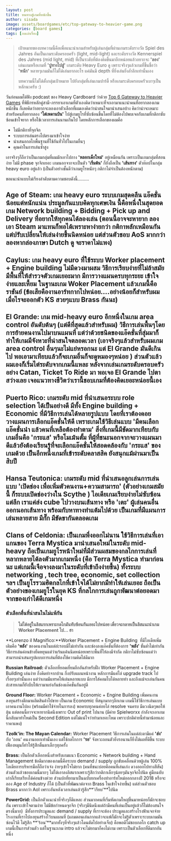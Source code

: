```yaml
---
layout: post
title: หนทางสู่เกมที่หนักขึ้น
author: sisada
image: assets/boardgames/etc/top-gateway-to-heavier-game.png
categories: [board games]
tags: [กบเล่าเรื่อง]
---
```


> เป้าหมายของบทความนี้คือเพื่อแนะนำเกมสำหรับผู้เล่นกลุ่มที่ผ่านเกมระดับรางวัล Spiel des Jahres อันเป็นเกมระดับครอบครัว (light, mid-light) และระดับรางวัล Kennerspiel des Jahres (mid light, mid) ที่เป็นระดับที่ต้องคิดขึ้นมาอีกหน่อยแล้วอยากจะ **'ลอง'** เล่นเกมหรือเกมที่ **'ปูทางไปสู่'** เกมระดับ Heavy Euro ดู เพราะจริงๆแล้วเกมที่ขึ้นชื่อว่า **'หนัก'** หลายๆเกมมันก็ไม่ได้เล่นยากอะไร แค่มันมี depth ที่ยิ่งเล่นยิ่งล้ำลึกเท่านั้นเอง
> 
> บทความนี้ไม่ได้ตั้งกลุ่มเป้าหมาย ไปยังกลุ่มที่เล่นเกมปาร์ตี้ หรือเกมระดับครอบครัวเบาๆเป็นหลักนะครับ :)


วันก่อนผมได้ฟัง podcast ของ Heavy Cardboard ว่าด้วย [Top 6 Gateway to Heavier Games](https://youtu.be/rN4wdP31r7A) ที่พิธีกรหลักคู่สามี-ภรรยาเอาเกมที่ตัวเองคิดว่าเหมาะที่จะเอามาแนะนำคนที่อยากลองเกมหนักขึ้น ก็เลยคิดว่าอยากจะลองเอาตัวเลือกที่ผมเองคิดว่าน่าสนใจมานำเสนอบ้าง คิดว่าน่าจะเหมาะสำหรับคนที่อยากลอง **'ไต่เพดานบิน'** ไปสู่เกมยูโรที่ซับซ้อนขึ้นโดยที่ไม่ต้องไปพบเจอกับเกมที่กติกาซับซ้อนเข้าใจยาก หรือใช้เวลาการเล่นนานเกินไป โดยหลักการเลือกของผมคือ
* ไม่มีกติกาที่จุกจิก
* ระบบการเล่นตรงไปตรงมาเข้าใจง่าย
* นำเสนอกลไกพื้นฐานที่ใช้กันทั่วไปในเกมอื่นๆ
* คุณค่าในการเล่นซ้ำสูง


เอาจริงๆก็ถือว่าเป็นเกมกลุ่มที่ผมมักเอาไปกาง **'หลอกเด็กใหม่'** อยู่เหมือนกัน เพราะเป็นเกมกลุ่มที่สอนง่าย ไม่มี phase จุกจิกเยอะ เกมนอกจากจะเป็นตัว **'เริ่มต้น'** ก็ยังถือเป็น **'เส้นทาง'** ตัวท๊อปในกลุ่ม heavy euro อยู่แล้ว (เป็นตัวอย่างชั้นดีว่าเกมยูโรหนักๆ กติกาไม่จำเป็นต้องหนักตาม)

ขอแนะนำแบบไม่เรียงลำดับตามความชอบดังนี้.........


**Age of Steam:** เกม heavy euro ระบบเกมสุดคลีน แอ๊คชั่นน้อยแต่หนักแน่น ประมูลกันแบบคิดทุกเศษเงิน นี้คือหนึ่งในสุดยอดเกม Network building + Bidding + Pick up and Delivery ที่อยากให้ทุกคนได้ลองเล่น (ตอนนี้อาจจะหายาก ลองเอา **Steam** มาแทนก็พอได้เพราะหาง่ายกว่า กติกาหลักเหมือนกันแต่ปรับเปลี่ยนให้เล่นง่ายขึ้นนิดหน่อย แต่ส่วนตัวชอบ AoS มากกว่า ลองหากล่องภาษา Dutch ดู จะราคาไม่แพง)
---

**Caylus:** เกม heavy euro ที่ใช้ระบบ Worker placement + Engine building ไม่มีดวงมาผสม วิธีการเรียบง่ายที่ไม่ล้าสมัย มีพื้นที่ให้สำรวจตัวเกมเยอะมาก มีการวางแผนครบทุกระยะ เข้าใจง่ายและเหี้ยม ในฐานะเกม Woker Placement แล้วเกมนี้คือราชันย์ (ข้อเสียคืองานอาร์ทกากไปหน่อย....อย่างน้อยก็สำหรับผม เมื่อไรจะออกตัว KS สวยๆแบบ Brass กันนะ)
---

**El Grande:** เกม mid-heavy euro อีกหนึ่งในเกม area control อันดับต้นๆ (แต่ดีที่สุดแล้วสำหรับผม) วิธีการเล่นพื้นๆโดยการย้ายคนงานไปมาบนแผนที่ แต่ว่าด้วยชนิดของแอ๊คชั่นที่สุ่มมาก็ทำให้เกมมีจังหวะที่น่าสนใจตลอดเวลา (เอาจริงๆแล้วสำหรับผมเกม area control อื่นๆนะไม่แย่หรอกนะ แต่ El Grande มันดีเกินไป พอเอามาเทียบแล้วก็จะเกมอื่นก็จะดูหมองๆหน่อย ) ส่วนตัวแล้วผมเองก็เริ่มไต่ระดับจากเกมนี้แหละ หลังจากเล่นเกมระดับครอบครัวอย่าง Catan, Ticket To Ride มา พอเจอ El Grande ไปตาสว่างเลย เจอแนวทางชีวิตว่าเรานี้ชอบเกมที่ต้องคิดเยอะหน่อยนี้เอง
---

**Puerto Rico:** เกมระดับ mid ที่นำเสนอระบบ role selection ได้เป็นอย่างดี มีทั้ง Engine building + Economic ที่มีวิธีการเล่นได้หลายรูปแบบ โดยที่เราต้องคอยวางแผนการเลือกแอ๊คชั่นให้ดี เพราะเกมใช้วิธีเล่นแบบ **'มีคนเลือกแอ๊คชั่นนำ แล้วคนที่เหลือต้องทำตาม'** สิ่งที่เกมนี้มีชัดมากเทียบกับเกมอื่นคือ **'กระแส'** หรือโมเม้นตั้ม ที่ผู้ที่ชนะนอกจากจะวางแผนมาดีแล้วยังต้องเรียนรู้ที่จะเลือกแอ๊คชั่นให้สอดคล้องกับ **'กระแส'** ของเกมด้วย เป็นอีกหนึ่งเกมที่เข้าระดับคลาสสิค ยังสนุกแม้ผ่านมาเป็นสิบปี
---

**Hansa Teutonica:** เกมระดับ mid ที่นำเสนอลูกเล่นการเล่นแบบ **'เปิดช่อง เพื่อเพิ่มตัวคนงาน+ความสามารถ'** (ตัวอย่างเกมสมัยนี้ ก็ระบบเปิดช่องว่างใน Scythe ) ไอเดียเกมเรียบง่ายไม่ซับซ้อนแต่ลึก เราแค่ส่ง cube ไปวางบนเส้นทาง หรือ **'เตะ'** ผู้เล่นคนอื่นออกนอกเส้นทาง พร้อมกับหาทางทำแต้มไปด้วย เป็นเกมที่มีแผนการเล่นหลายสาย มีกั๊ก มีขัดขากันตลอดเกม
---

**Clans of Celdonia:** เป็นเกมพึ่งออกไม่นาน ใช้วิธีการเล่นที่เอาแกนของ Terra Mystica มานำเสนอใหม่ในระดับ mid-heavy ถือเป็นเกมยูโรหน้าใหม่ที่มีส่วนผสมของกลไกการเล่นที่หลากหลายได้ลงตัวมากเกมหนึ่ง (คือ Terra Mystica ทำมาก่อนนะ แต่เกมนี้เจือจางลงมาในระดับที่เข้าถึงง่ายขึ้น) ทั้งระบบ networking , tech tree, economic, set collection ฯลฯ เป็นยูโรรวมฮิตกลไกที่เข้าใจได้ไม่ยากมีท่าให้เล่นเยอะ ถือเป็นตัวอย่างของเกมยูโรในยุค KS ที่กลไกการเล่นถูกพัฒนาต่อยอดมาจากของเก่าได้ดีเกมหนึ่ง
---


### ตัวเลือกอื่นที่น่าสนในไม่แพ้กัน

 
> **ไม่ได้อยู่ในลิสแรกเพราะกลไกมันทับซ้อนกันเยอะไปหน่อย เดี๋ยวจะกลายเป็นลิสแนะนำเกม Worker Placement ไป... ฮา**




**Lorenzo il Magnifico:**Worker Placement + Engine Building  ที่มีไอเดียเพิ่มเติมคือ **'พลัง'** ของคนงานในแต่ล่ะรอบมีไม่เท่ากัน และช่องลงแอ๊คชั่นที่ต้องการ **'พลัง'** ขั้นต่ำไม่เท่ากัน วิธีการเล่นค่อนข้างยืดหยุนแต่ว่าแร้นแค้นนิดหน่อยเพราะพื้นที่ให้ลงมีจำกัด กติกาไม่ซับซ้อนแต่ว่าสามารถนำเสนอรูปแบบการเล่นที่ต้องใช้ความคิดได้ดีมาก

**Russian Railroad:** ตัวเลือกที่ยอดเยี่ยมอีกอันสำหรับฝั่ง Worker Placement + Engine Building เล่นง่าย กึ่งคิดท่าจากบ้าน กึ่งปรับแผนหน้างาน หลักการมีแค่ไล่ upgrade track ไปเรื่อยๆเท่านั้นเอง แต่ว่าเกมมีแทรคให้เล่นหลายแบบ มีการใส่คอมโบได้หลายท่า และถึงแม้จะเล่นกันคนล่ะสายเกมก็ยังบีบให้เรามาแย่งกันช่องแอ๊คชั่นกันอยู่ดี


**Ground Floor:** Worker Placement + Economic + Engine Building เพิ่มคนงาน ลงทุนสร้างตึกมาผลิตสินค้าไปขาย เป็นเกม Economic ที่สนุกมากๆอีกเกม เกมนี้ใช้วิธีการเล่นแบบเอาคนงานไปลง (พร้อมมีค่าใช้จ่ายในการลง) พอครบทุกคนค่อยไล่ resolve จนครบ มีดวงนิดๆพอให้ลุ้น แต่ตอนนี้อาจจะหายากนิดนึงเพราะ Out of print ไปนาน (มีค่าย Spielworxx กำลังจะเอาเกมนี้กลับมาทำใหม่เป็น Second Edition แต่ไม่แน่ใจว่าทำมาเยอะไหม เพราะปกติค่ายนี้ทำมาน้อยและราคาแพง)


**Tzolk'in: The Mayan Calendar:** Worker Placement วิธีการเล่นในแต่ล่ะตามีแค่ **'ส่ง'** กับ 'ถอน' คนงานออกเท่านั้นเอง แต่ใช้กลไกการ **'รอ'** จังหวะถอนตัวยิ่งรอนานก็ยิ่งได้ผลที่ดีขึ้น ระบบเฟืองหมุนก็ทำให้รู้สึกตื่นตาเล็กๆทุกครั้ง

**Brass:** เป็นอีกตัวเลือกหนึ่งสำหรับเกมแนว Economic + Network building + Hand Management ข้อดีมากของเกมนี้คือระบบ demand / supply ถูกขับเคลื่อนด้วยผู้เล่น 100% ไอเดียการบริหารมือก็ถือว่าเจ๋ง ง่ายๆเข้าใจไม่ยาก (คนที่ชนะบ่อยคือคนที่เล่นเก่ง ดวงออกไปทางสีสัน) ส่วนตัวแล้วชอบเกมนี้มากๆ ไม่ได้เอาลงลิสแรกเพราะรู้สึกว่ากติกาเล็กๆน้อยๆมันจุกจิกไปนิด คู่มือฉบับเก่าก็เรียบเรียงได้ค่อนข้างห่วย ส่วนปกที่ยกมาเป็นฉบับยกเครื่องทำอาร์ทใหม่ออกกลางปี 2018 หรือจะลอง Age of Industry ก็ได้ (เป็นตัวที่พัฒนาต่อจาก Brass ในเข้าใจง่ายขึ้น) แต่ส่วนตัวชอบ Brass มากกว่า AoI เพราะอันหลังเวลาเล่นแล้วรู้สึก**'เรียบ'**ไปนิด

**PowerGrid:** เป็นอีกตัวแนะนำที่จริงๆก็ดีแหละ ส่วนมากคนที่เริ่มหัดเกมใหญ่ขึ้นมาหน่อยก็มักจะชอบกัน เพราะเข้าใจตามง่าย ไม่มีข้อกำหนดจุกจิก (จริงๆมีนิดนึงแต่ถ้ามีคนที่เล่นเป็นอยู่แล้วก็ไม่ต้องสนใจตรงนี้มาก)  มีทั้งการประมูลและ demand / supply ที่เราจะต้อง ประมูลและสร้างโรงฟ้าแจกจ่ายโรงงานที่เราไปลงทุนสร้างไว้บนแผนที่ (แถมตอนเล่นกากแล้วจะแพ้ก็มักจะไม่รู้ตัวเพราะระบบเกมมันซ่อนไว้ดี ไม่รู้สึก **'ร้อน'**มากทั้งๆที่จริงๆแล้วโดนตัดไปอย่างเจ็บ) คือพอดีไม่ชอบกลไก catch up เกมนี้เป็นการส่วนตัว แต่ในฐานะเกม intro แล้วจะไม่ยกมาก็คงไม่งาม เพราะเป็นตัวเลือกที่ดีมากอันหนึ่ง